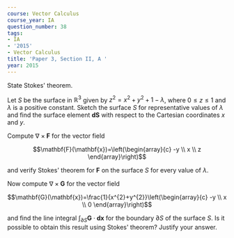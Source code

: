 ```yaml
---
course: Vector Calculus
course_year: IA
question_number: 38
tags:
- IA
- '2015'
- Vector Calculus
title: 'Paper 3, Section II, A '
year: 2015
---
```




State Stokes' theorem.

Let $S$ be the surface in $\mathbb{R}^{3}$ given by $z^{2}=x^{2}+y^{2}+1-\lambda$, where $0 \leqslant z \leqslant 1$ and $\lambda$ is a positive constant. Sketch the surface $S$ for representative values of $\lambda$ and find the surface element $\mathbf{d} \mathbf{S}$ with respect to the Cartesian coordinates $x$ and $y$.

Compute $\nabla \times \mathbf{F}$ for the vector field

$$\mathbf{F}(\mathbf{x})=\left(\begin{array}{c}
-y \\
x \\
z
\end{array}\right)$$

and verify Stokes' theorem for $\mathbf{F}$ on the surface $S$ for every value of $\lambda$.

Now compute $\nabla \times \mathbf{G}$ for the vector field

$$\mathbf{G}(\mathbf{x})=\frac{1}{x^{2}+y^{2}}\left(\begin{array}{c}
-y \\
x \\
0
\end{array}\right)$$

and find the line integral $\int_{\partial S} \mathbf{G} \cdot \mathbf{d x}$ for the boundary $\partial S$ of the surface $S$. Is it possible to obtain this result using Stokes' theorem? Justify your answer.